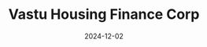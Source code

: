 ---  
layout: startup_page  
title: "Vastu Housing Finance Corp"  
id: "vastuhfc.com"  
permalink: "/vastuhousingfinancecorpvastuhfc.com12022024/"  
website: "https://www.vastuhfc.com/"  
funding_round: "Strategic Investment"  
funding_amount: "$100M"  
investors: "Prosus, TA, Faering Capital, Multiples Alternate Asset Management Pvt Ltd"  
about: "Vastu Housing Finance Corp Ltd is a housing finance company in India that has expanded its operations to over 230 branches across 13 states. The company provides financing for housing needs and has received significant investments from various firms, including Prosus."  
markets: "Fintech, Financial Services"  
hq: "Mumbai, Maharashtra, India"  
founded_year: "2015"  
linkedin: "https://in.linkedin.com/company/vastu-housing-finance-corporation-ltd."  
twitter: "https://twitter.com/vastuhfc"  
instagram: ""  
facebook: "https://www.facebook.com/vastuhfc"  
crunchbase: "https://www.crunchbase.com/organization/vastu-housing-finance"  
pitchbook: "https://pitchbook.com/profiles/company/167550-76"  

date_display: "02-Dec-2024"  
date: "2024-12-02"

# SEO Optimization  
meta_title: "Vastu Housing Finance Corp - Strategic Investment Funding ($100M)"  
meta_description: "Vastu Housing Finance Corp, Vastu Housing Finance Corp Ltd is a housing finance company in India that has expanded its operations to over 230 branches across 13 states. The compa..."  
meta_keywords: "Vastu Housing Finance Corp, Fintech, Financial Services, Strategic Investment funding"  
canonical_url: "https://startup.projectstartups.com/vastuhousingfinancecorpvastuhfc.com12022024/"  
---